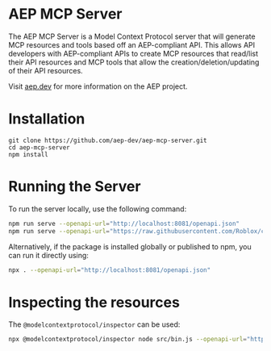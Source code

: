 # AEP MCP Server
The AEP MCP Server is a Model Context Protocol server that will generate MCP resources and tools based off an AEP-compliant API. This allows API developers with AEP-compliant APIs to create MCP resources that read/list their API resources and MCP tools that allow the creation/deletion/updating of their API resources.

Visit [aep.dev](https://aep.dev) for more information on the AEP project.

# Installation
```
git clone https://github.com/aep-dev/aep-mcp-server.git
cd aep-mcp-server
npm install
```

# Running the Server

To run the server locally, use the following command:

```bash
npm run serve --openapi-url="http://localhost:8081/openapi.json"
npm run serve --openapi-url="https://raw.githubusercontent.com/Roblox/creator-docs/refs/heads/main/content/en-us/reference/cloud/cloud.docs.json" --prefix="/cloud/v2"
```

Alternatively, if the package is installed globally or published to npm, you can run it directly using:

```bash
npx . --openapi-url="http://localhost:8081/openapi.json"
```

# Inspecting the resources

The `@modelcontextprotocol/inspector` can be used:

```bash
npx @modelcontextprotocol/inspector node src/bin.js --openapi-url="http://localhost:8081/openapi.json"
```
